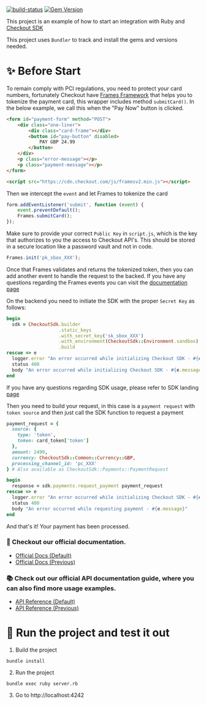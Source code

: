 [![build-status](https://github.com/checkout/sample-projects/actions/workflows/create_ruby_package.yml/badge.svg)](https://github.com/checkout/sample-projects/actions/workflows/create_ruby_package.yml)
[![Gem Version](https://badge.fury.io/rb/checkout_sdk.svg)](https://badge.fury.io/rb/checkout_sdk)

This project is an example of how to start an integration with Ruby and [Checkout SDK](https://github.com/checkout/checkout-sdk-ruby)

This project uses `Bundler` to track and install the gems and versions needed.

# :sparkles: Before Start

To remain comply with PCI regulations, you need to protect your card numbers, fortunately Checkout have [Frames Framework](https://www.checkout.com/docs/integrate/frames#Who_is_Frames_for?)
that helps you to tokenize the payment card, this wrapper includes method `submitCard()`. In the below example, we call this when the "Pay Now" button is clicked.

````html
<form id="payment-form" method="POST">
    <div class="one-liner">
        <div class="card-frame"></div>
        <button id="pay-button" disabled>
            PAY GBP 24.99
        </button>
    </div>
    <p class="error-message"></p>
    <p class="payment-message"></p>
</form>

<script src="https://cdn.checkout.com/js/framesv2.min.js"></script>
````

Then we intercept the `event` and let Frames to tokenize the card

````javascript
form.addEventListener('submit', function (event) {
    event.preventDefault();
    Frames.submitCard();
});
````

Make sure to provide your correct `Public Key` in `script.js`, which is the key that authorizes to you the access to Checkout API's. This should be stored in a secure location like a password vault and not in code.

````javascript
Frames.init('pk_sbox_XXX');
````

Once that Frames validates and returns the tokenized token, then you can add another event to handle the request
to the backed. If you have any questions regarding the Frames events you can visit the [documentation page](https://www.checkout.com/docs/integrate/frames/frames-reference)

On the backend you need to initiate the SDK with the proper `Secret Key` as follows:

```ruby
begin
  sdk = CheckoutSdk.builder
                   .static_keys
                   .with_secret_key('sk_sbox_XXX')
                   .with_environment(CheckoutSdk::Environment.sandbox)
                   .build
rescue => e
  logger.error "An error occurred while initializing Checkout SDK - #{e.message}"
  status 400
  body "An error occurred while initializing Checkout SDK - #{e.message}"
end
```

If you have any questions regarding SDK usage, please refer to SDK landing [page](https://github.com/checkout/checkout-sdk-ruby)

Then you need to build your request, in this case is a `payment request` with `token source` and then
just call the SDK function to request a payment

```ruby
payment_request = {
  source: {
    type: 'token',
    token: card_token['token']
  },
  amount: 2499,
  currency: CheckoutSdk::Common::Currency::GBP,
  processing_channel_id: 'pc_XXX'
} # Also available as CheckoutSdk::Payments::PaymentRequest

begin
  response = sdk.payments.request_payment payment_request
rescue => e
  logger.error "An error occurred while initializing Checkout SDK - #{e.message}"
  status 400
  body "An error occurred while requesting payment - #{e.message}"
end
```

And that's it! Your payment has been processed.

### :book: Checkout our official documentation.

* [Official Docs (Default)](https://docs.checkout.com/)
* [Official Docs (Previous)](https://docs.checkout.com/previous)

### :books: Check out our official API documentation guide, where you can also find more usage examples.

* [API Reference (Default)](https://api-reference.checkout.com/)
* [API Reference (Previous)](https://api-reference.checkout.com/previous)


# :rocket: Run the project and test it out

1. Build the project
```shell
bundle install
```
2. Run the project
```shell
bundle exec ruby server.rb
```
3. Go to http://localhost:4242
